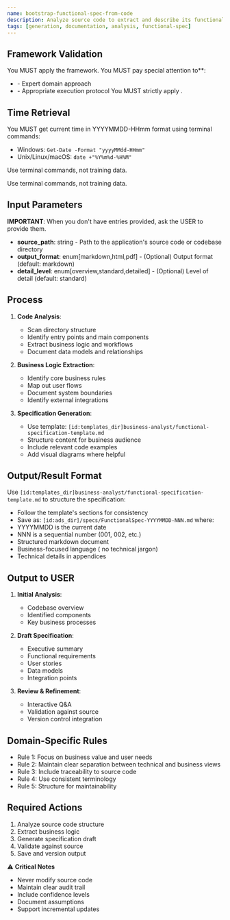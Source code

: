 ```yaml
---
name: bootstrap-functional-spec-from-code
description: Analyze source code to extract and describe its functionalities from a business and user perspective, creating a draft functional specification.
tags: [generation, documentation, analysis, functional-spec]
---
```



## Framework Validation
You MUST apply the <olaf-work-instructions> framework.
You MUST pay special attention to**:
- <olaf-general-role-and-behavior> - Expert domain approach
- <olaf-interaction-protocols> - Appropriate execution protocol
You MUST strictly apply <olaf-framework-validation>.

## Time Retrieval
You MUST get current time in YYYYMMDD-HHmm format using terminal commands:
- Windows: `Get-Date -Format "yyyyMMdd-HHmm"`
- Unix/Linux/macOS: `date +"%Y%m%d-%H%M"`

Use terminal commands, not training data.

Use terminal commands, not training data.

## Input Parameters
**IMPORTANT**: When you don't have entries provided, ask the USER to provide them.
- **source_path**: string - Path to the application's source code or codebase directory
- **output_format**: enum[markdown,html,pdf] - (Optional) Output format (default: markdown)
- **detail_level**: enum[overview,standard,detailed] - (Optional) Level of detail (default: standard)

## Process

1. **Code Analysis**:
   - Scan directory structure
   - Identify entry points and main components
   - Extract business logic and workflows
   - Document data models and relationships

2. **Business Logic Extraction**:
   - Identify core business rules
   - Map out user flows
   - Document system boundaries
   - Identify external integrations

3. **Specification Generation**:
   - Use template: `[id:templates_dir]business-analyst/functional-specification-template.md`
   - Structure content for business audience
   - Include relevant code examples
   - Add visual diagrams where helpful

## Output/Result Format
Use `[id:templates_dir]business-analyst/functional-specification-template.md` to structure the specification:
- Follow the template's sections for consistency
- Save as: `[id:ads_dir]/specs/FunctionalSpec-YYYYMMDD-NNN.md` where:
- YYYYMMDD is the current date
- NNN is a sequential number (001, 002, etc.)
- Structured markdown document
- Business-focused language ( no technical jargon)
- Technical details in appendices

## Output to USER
1. **Initial Analysis**:
   - Codebase overview
   - Identified components
   - Key business processes

2. **Draft Specification**:
   - Executive summary
   - Functional requirements
   - User stories
   - Data models
   - Integration points

3. **Review & Refinement**:
   - Interactive Q&A
   - Validation against source
   - Version control integration

## Domain-Specific Rules
- Rule 1: Focus on business value and user needs
- Rule 2: Maintain clear separation between technical and business views
- Rule 3: Include traceability to source code
- Rule 4: Use consistent terminology
- Rule 5: Structure for maintainability

## Required Actions
1. Analyze source code structure
2. Extract business logic
3. Generate specification draft
4. Validate against source
5. Save and version output

⚠️ **Critical Notes**
- Never modify source code
- Maintain clear audit trail
- Include confidence levels
- Document assumptions
- Support incremental updates

